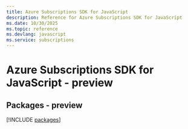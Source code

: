 ```yaml
---
title: Azure Subscriptions SDK for JavaScript
description: Reference for Azure Subscriptions SDK for JavaScript
ms.date: 10/30/2025
ms.topic: reference
ms.devlang: javascript
ms.service: subscriptions
---
```

# Azure Subscriptions SDK for JavaScript - preview
## Packages - preview
[!INCLUDE [packages](subscriptions-index.md)]